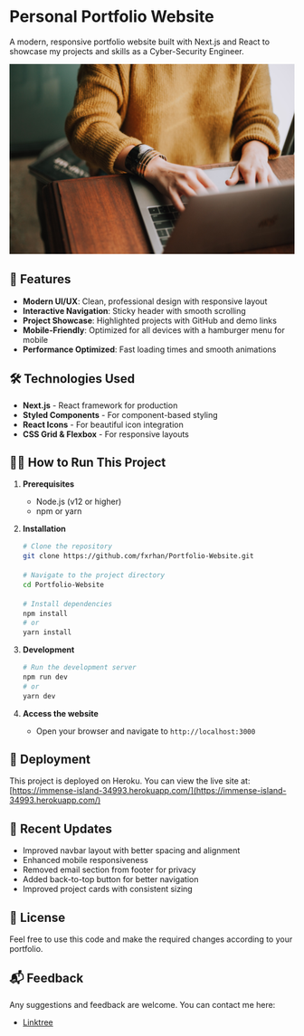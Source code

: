 # Personal Portfolio Website

A modern, responsive portfolio website built with Next.js and React to showcase my projects and skills as a Cyber-Security Engineer.

![Portfolio Preview](public/images/projects.jpeg)

## 🚀 Features

- **Modern UI/UX**: Clean, professional design with responsive layout
- **Interactive Navigation**: Sticky header with smooth scrolling
- **Project Showcase**: Highlighted projects with GitHub and demo links
- **Mobile-Friendly**: Optimized for all devices with a hamburger menu for mobile
- **Performance Optimized**: Fast loading times and smooth animations

## 🛠️ Technologies Used

- **Next.js** - React framework for production
- **Styled Components** - For component-based styling
- **React Icons** - For beautiful icon integration
- **CSS Grid & Flexbox** - For responsive layouts

## 🏃‍♂️ How to Run This Project

1. **Prerequisites**
   - Node.js (v12 or higher)
   - npm or yarn

2. **Installation**
   ```bash
   # Clone the repository
   git clone https://github.com/fxrhan/Portfolio-Website.git
   
   # Navigate to the project directory
   cd Portfolio-Website
   
   # Install dependencies
   npm install
   # or
   yarn install
   ```

3. **Development**
   ```bash
   # Run the development server
   npm run dev
   # or
   yarn dev
   ```

4. **Access the website**
   - Open your browser and navigate to `http://localhost:3000`

## 📱 Deployment

This project is deployed on Heroku. You can view the live site at:
[https://immense-island-34993.herokuapp.com/](https://immense-island-34993.herokuapp.com/)

## 🔄 Recent Updates

- Improved navbar layout with better spacing and alignment
- Enhanced mobile responsiveness
- Removed email section from footer for privacy
- Added back-to-top button for better navigation
- Improved project cards with consistent sizing

## 📝 License

Feel free to use this code and make the required changes according to your portfolio.

## 📬 Feedback

Any suggestions and feedback are welcome. You can contact me here:
- [Linktree](https://linktr.ee/Fxrhan)
